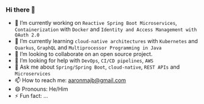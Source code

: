 ### Hi there 👋

<!--
**aaronmaj/aaronmaj** is a ✨ _special_ ✨ repository because its `README.md` (this file) appears on your GitHub profile.

Here are some ideas to get you started:-->

- 🔭 I’m currently working on `Reactive Spring Boot Microservices`, `Containerization` with `Docker` and `Identity and Access Management with OAuth 2.0`
- 🌱 I’m currently learning `cloud-native architectures` with `Kubernetes` and `Quarkus`, `GraphQL` and `Multiprocessor Programming in Java`
- 👯 I’m looking to collaborate on an open source project.
- 🤔 I’m looking for help with `DevOps`, `CI/CD pipelines`, `AWS `
- 💬 Ask me about `Spring/Spring Boot`, `cloud-native`, `REST APIs` and `Microservices`
- 📫 How to reach me: aaronmajb@gmail.com
- 😄 Pronouns: He/Him
- ⚡ Fun fact: ...

